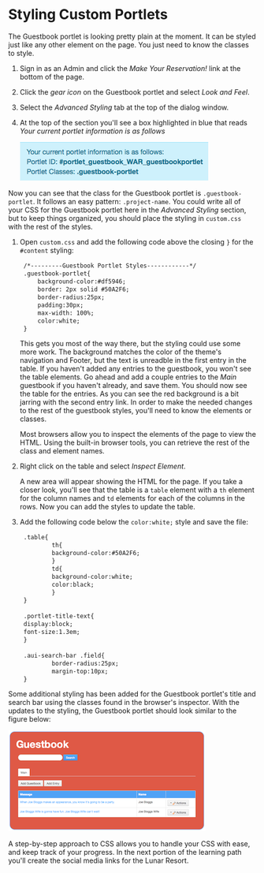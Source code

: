 # Styling Custom Portlets

The Guestbook portlet is looking pretty plain at the moment. It can be styled
just like any other element on the page. You just need to know the classes to
style.

1. Sign in as an Admin and click the *Make Your Reservation!* link at the bottom
   of the page.
   
2. Click the *gear icon* on the Guestbook portlet and select *Look and Feel*.

3. Select the *Advanced Styling* tab at the top of the dialog window.

4. At the top of the section you'll see a box highlighted in blue that reads 
   *Your current portlet information is as follows*
   
    ![Figure 1: You can view a custom portlet's class in the *Look and Feel* configuration menu.](../../images/current-portlet-info.png)

Now you can see that the class for the Guestbook portlet is
`.guestbook-portlet`. It follows an easy pattern: `.project-name`. You could 
write all of your CSS for the Guestbook portlet here in the *Advanced Styling* 
section, but to keep things organized, you should place the styling in 
`custom.css` with the rest of the styles.

1. Open `custom.css` and add the following code above the closing `}` for the 
   `#content` styling:
   
        /*---------Guestbook Portlet Styles------------*/
        .guestbook-portlet{
            background-color:#df5946;
            border: 2px solid #50A2F6;
            border-radius:25px;
            padding:30px;
            max-width: 100%;
            color:white;
        }
    
    This gets you most of the way there, but the styling could use some more
    work. The background matches the color of the theme's navigation and Footer,
    but the text is unreadble in the first entry in the table. If you haven't
    added any entries to the guestbook, you won't see the table elements. Go
    ahead and add a couple entries to the *Main* guestbook if you haven't 
    already, and save them. You should now see the table for the entries. As you 
    can see the red background is a bit jarring with the second entry link. In 
    order to make the needed changes to the rest of the guestbook styles, you'll 
    need to know the elements or classes.
    
    Most browsers allow you to inspect the elements of the page to view the
    HTML. Using the built-in browser tools, you can retrieve the rest of the
    class and element names.
    
2. Right click on the table and select *Inspect Element*.

    A new area will appear showing the HTML for the page. If you take a closer
    look, you'll see that the table is a `table` element with a `th` element for
    the column names and `td` elements for each of the columns in the rows. Now
    you can add the styles to update the table.
   
3. Add the following code below the `color:white;` style and save the file:

        .table{
                th{
                background-color:#50A2F6;
                }
                td{
                background-color:white;
                color:black;
                }
        }
        
        .portlet-title-text{
        display:block;
        font-size:1.3em;
        }       
        
        .aui-search-bar .field{
                border-radius:25px;
                margin-top:10px;
        }

Some additional styling has been added for the Guestbook portlet's title and
search bar using the classes found in the browser's inspector. With the updates 
to the styling, the Guestbook portlet should look similar to the figure below:
    
![Figure 1: The Guestbook portlet's styles now complement the theme.](../../images/guestbook-portlet-fin.png)    

A step-by-step approach to CSS allows you to handle your CSS with ease, and keep 
track of your progress. In the next portion of the learning path you'll create 
the social media links for the Lunar Resort.